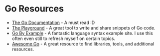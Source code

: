 # Go Resources

- [The Go Documentation](https://golang.org/doc/) - A must read :D
- [The Playground](https://play.golang.org/) - A great tool to write and share snippets of Go code.
- [Go By Example](https://gobyexample.com) - A fantastic language syntax example site. I use this often even still to refresh myself on certain topics.
- [Awesome Go](https://github.com/avelino/awesome-go) - A great resource to find libraries, tools, and additional resources.